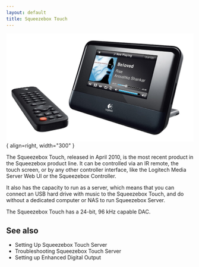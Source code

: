 ```yaml
---
layout: default
title: Squeezebox Touch
---
```


![Squeezebox Touch](assets/squeezebox-touch.jpg){ align=right, width="300" }

The Squeezebox Touch, released in April 2010, is the most recent product in the Squeezebox product line. It can be controlled via an IR remote, the touch screen, or by any other controller interface, like the Logitech Media Server Web UI or the Squeezebox Controller.

It also has the capacity to run as a server, which means that you can connect an USB hard drive with music to the Squeezebox Touch, and do without a dedicated computer or NAS to run Squeezebox Server.

The Squeezebox Touch has a 24-bit, 96 kHz capable DAC. 

## See also

- Setting Up Squeezebox Touch Server
- Troubleshooting Squeezebox Touch Server
- Setting up Enhanced Digital Output
